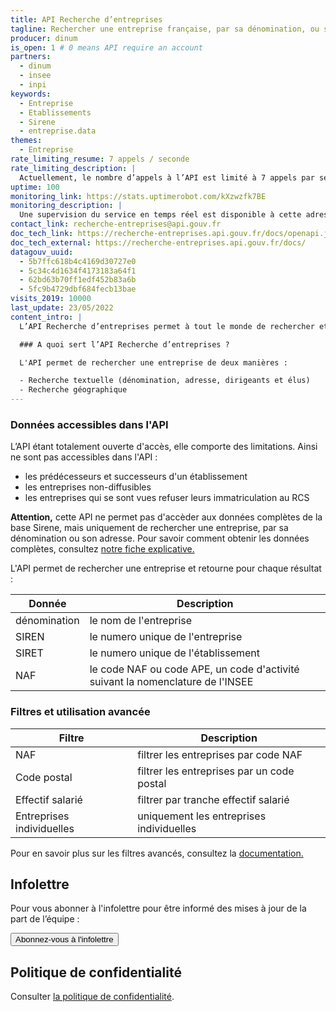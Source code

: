 ```yaml
---
title: API Recherche d’entreprises
tagline: Rechercher une entreprise française, par sa dénomination, ou son adresse
producer: dinum
is_open: 1 # 0 means API require an account
partners:
  - dinum
  - insee
  - inpi
keywords:
  - Entreprise
  - Etablissements
  - Sirene
  - entreprise.data
themes:
  - Entreprise
rate_limiting_resume: 7 appels / seconde
rate_limiting_description: |
  Actuellement, le nombre d’appels à l’API est limité à 7 appels par seconde
uptime: 100
monitoring_link: https://stats.uptimerobot.com/kXzwzfk7BE
monitoring_description: |
  Une supervision du service en temps réel est disponible à cette adresse.
contact_link: recherche-entreprises@api.gouv.fr
doc_tech_link: https://recherche-entreprises.api.gouv.fr/docs/openapi.json
doc_tech_external: https://recherche-entreprises.api.gouv.fr/docs/
datagouv_uuid:
  - 5b7ffc618b4c4169d30727e0
  - 5c34c4d1634f4173183a64f1
  - 62bd63b70ff1edf452b83a6b
  - 5fc9b4729dbf684fecb13bae
visits_2019: 10000
last_update: 23/05/2022
content_intro: |
  L’API Recherche d’entreprises permet à tout le monde de rechercher et de trouver une entreprise française.

  ### A quoi sert l’API Recherche d’entreprises ?

  L'API permet de rechercher une entreprise de deux manières :

  - Recherche textuelle (dénomination, adresse, dirigeants et élus)
  - Recherche géographique
---
```


### Données accessibles dans l'API

L’API étant totalement ouverte d'accès, elle comporte des limitations. Ainsi ne sont pas accessibles dans l'API :

- les prédécesseurs et successeurs d'un établissement
- les entreprises non-diffusibles
- les entreprises qui se sont vues refuser leurs immatriculation au RCS

**Attention,** cette API ne permet pas d'accèder aux données complètes de la base Sirene, mais uniquement de rechercher une entreprise, par sa dénomination ou son adresse. Pour savoir comment obtenir les données complètes, consultez [notre fiche explicative.](/guides/quelle-api-sirene)

L'API permet de rechercher une entreprise et retourne pour chaque résultat :

| Donnée       | Description                                                                    |
| ------------ | ------------------------------------------------------------------------------ |
| dénomination | le nom de l'entreprise                                                         |
| SIREN        | le numero unique de l'entreprise                                               |
| SIRET        | le numero unique de l'établissement                                            |
| NAF          | le code NAF ou code APE, un code d'activité suivant la nomenclature de l'INSEE |

### Filtres et utilisation avancée

| Filtre                    | Description                                |
| ------------------------- | ------------------------------------------ |
| NAF                       | filtrer les entreprises par code NAF       |
| Code postal               | filtrer les entreprises par un code postal |
| Effectif salarié                       | filtrer par tranche effectif salarié        |
| Entreprises individuelles | uniquement les entreprises individuelles   |

Pour en savoir plus sur les filtres avancés, consultez la [documentation.](/documentation/api-recherche-entreprises)


## Infolettre

Pour vous abonner à l'infolettre pour être informé des mises à jour de la part de l’équipe :

<Button href="https://2f62ff46.sibforms.com/serve/MUIFAO95z3V-BJo1feDe7qoHnkmSCfysBZZFjIFSjvvnqZ1C8aAGCT1-vESBVRjnjM8fKD_Mt7Q0ENMgGon61yySA7u3dn8MS3rdd5Ax_aQ7ORuB5tglGXJ00VEnG5Tp5ggraqa5x6oPoyaleNDDkDmijlzwmSxWRs5zfSubvr3dGQMlxymwf2uU4xY1N51BjN5F5vvNMDu-s9IT">Abonnez-vous à l'infolettre</Button>


## Politique de confidentialité

Consulter [la politique de confidentialité](https://annuaire-entreprises.data.gouv.fr/vie-privee).



